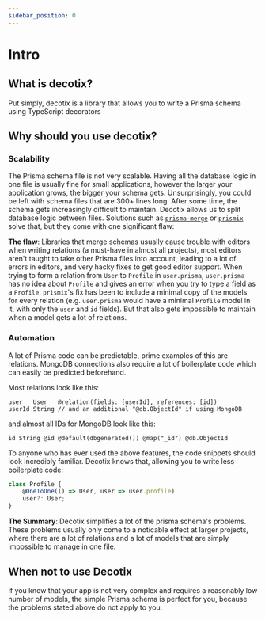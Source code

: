 ```yaml
---
sidebar_position: 0
---
```


# Intro

## What is decotix?

Put simply, decotix is a library that allows you to write a Prisma schema using TypeScript decorators

## Why should you use decotix?

### Scalability

The Prisma schema file is not very scalable. Having all the database logic in one file is usually fine for small applications, however the larger your application grows, the bigger your schema gets. Unsurprisingly, you could
be left with schema files that are 300+ lines long. After some time, the schema gets increasingly
difficult to maintain. Decotix allows us to split database logic between files. Solutions such as
[`prisma-merge`](https://github.com/inside-labs/prisma-merge) or
[`prismix`](https://github.com/jamiepine/prismix) solve that, but they come with one significant flaw:

**The flaw**: Libraries that merge schemas usually cause trouble with editors when writing relations
(a must-have in almost all projects), most editors aren't taught to take other Prisma files into
account, leading to a lot of errors in editors, and very hacky fixes to get good editor support.
When trying to form a relation from `User` to `Profile` in `user.prisma`, `user.prisma` has no idea
about `Profile` and gives an error when you try to type a field as a `Profile`. `prismix`'s fix has
been to include a minimal copy of the models for every relation (e.g. `user.prisma` would have a minimal
`Profile` model in it, with only the `user` and `id` fields). But that also gets impossible to maintain
when a model gets a lot of relations.

### Automation

A lot of Prisma code can be predictable, prime examples of this are relations. MongoDB connections also require a lot of boilerplate code which can easily be predicted beforehand.

Most relations look like this:

```prisma
user   User   @relation(fields: [userId], references: [id])
userId String // and an additional "@db.ObjectId" if using MongoDB
```

and almost all IDs for MongoDB look like this:

```prisma
id String @id @default(dbgenerated()) @map("_id") @db.ObjectId
```

To anyone who has ever used the above features, the code snippets should look incredibly familiar. Decotix knows that, allowing you to write less boilerplate code:

```ts
class Profile {
    @OneToOne(() => User, user => user.profile)
    user?: User;
}
```

**The Summary**: Decotix simplifies a lot of the prisma schema's problems. These problems usually only come to a noticable effect at larger projects, where there are a lot of relations and a lot of models that are simply impossible to manage in one file.

## When not to use Decotix

If you know that your app is not very complex and requires a reasonably low number of models, the simple Prisma schema is perfect for you, because the problems stated above do not apply to you.
